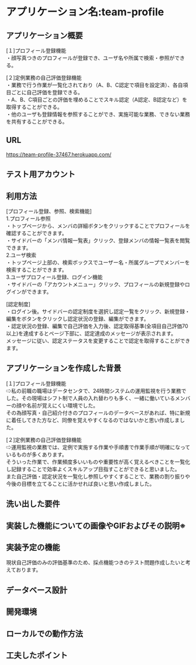 # アプリケーション名:team-profile
## アプリケーション概要
[１]プロフィール登録機能  
・顔写真つきのプロフィールが登録でき、ユーザ名や所属で検索・参照ができる。  

[２]定例業務の自己評価登録機能  
・業務で行う作業が一覧化されており（A、B、C認定で項目を設定済）、各自項目ごとに自己評価を登録できる。  
・A、B、C項目ごとの評価を埋めることでスキル認定（A認定、B認定など）を取得することができる。  
・他のユーザも登録情報を参照することができ、実施可能な業務、できない業務を共有することができる。  

## URL
https://team-profile-37467.herokuapp.com/


## テスト用アカウント

## 利用方法
[プロフィール登録、参照、検索機能]  
1.プロフィール参照  
・トップページから、メンバの詳細ボタンをクリックすることでプロフィールを確認することができます。  
・サイドバーの「メンバ情報一覧表」クリック、登録メンバの情報一覧表を閲覧できます。  
2.ユーザ検索  
・トップページ上部の、検索ボックスでユーザー名・所属グループでメンバーを検索することができます。  
3.ユーザプロフィール登録、ログイン機能  
・サイドバーの「アカウントメニュー」クリック、プロフィールの新規登録やログインができます。  

[認定制度]  
・ログイン後。サイドバーの認定制度を選択し認定一覧をクリック、新規登録・編集をボタンをクリックし認定状況の登録、編集ができます。  
・認定状況の登録、編集で自己評価を入力後、認定取得基準(全項目自己評価70以上)を達成するとページ下部に、認定達成のメッセージが表示されます。    
メッセージに従い、認定ステータスを変更することで認定を取得することができます。  


## アプリケーションを作成した背景
[１]プロフィール登録機能  
⇨私の前職の職場はデータセンタで、24時間システムの運用監視を行う業務でした。その現場はシフト制で人員の入れ替わりも多く、一緒に働いているメンバーの顔や名前が覚えにくい環境でした。  
その為顔写真・自己紹介付きのプロフィールのデータベースがあれば、特に新規に着任してきた方など、同僚を覚えやすくなるのではないかと思い作成しました。

[２]定例業務の自己評価登録機能  
⇨運用監視の業務では、定例で実施する作業や手順書で作業手順が明確になっているものが多くあります。  
そういった作業で、作業頻度多いいものや重要性が高く覚えるべきことを一覧化し記録することで効率よくスキルアップ目指すことができると思いました。  
また自己評価・認定状況を一覧化し参照しやすくすることで、業務の割り振りや今後の目標を立てることに活かせれば良いと思い作成しました。

## 洗い出した要件

## 実装した機能についての画像やGIFおよびその説明※

## 実装予定の機能
現状自己評価のみの評価基準のため、採点機能つきのテスト問題作成したいと考えております。

## データベース設計

## 開発環境

## ローカルでの動作方法

## 工夫したポイント
